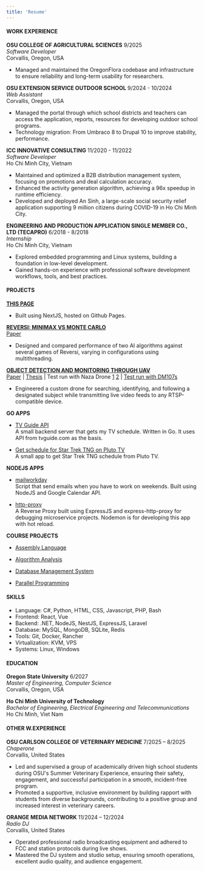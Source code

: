 ```yaml
---
title: 'Resume'
---
```

#### WORK EXPERIENCE

**OSU COLLEGE OF AGRICULTURAL SCIENCES** 9/2025  
*Software Developer*  
Corvallis, Oregon, USA
- Managed and maintained the OregonFlora codebase and infrastructure to 
ensure reliability and long-term usability for researchers.

**OSU EXTENSION SERVICE OUTDOOR SCHOOL** 9/2024 - 10/2024  
*Web Assistant*  
Corvallis, Oregon, USA
- Managed the portal through which school districts and
teachers can access the application, reports, resources
for developing outdoor school programs.
- Technology migration: From Umbraco 8 to Drupal 10 to improve
stability, performance.

**ICC INNOVATIVE CONSULTING** 11/2020 - 11/2022  
*Software Developer*  
Ho Chi Minh City, Vietnam
- Maintained and optimized a B2B distribution management system,
focusing on promotions and deal calculation accuracy.
- Enhanced the activity generation algorithm, achieving a 96x speedup in runtime efficiency.
- Developed and deployed An Sinh, a large-scale social security relief application
supporting 9 million citizens during COVID-19 in Ho Chi Minh City.

**ENGINEERING AND PRODUCTION APPLICATION SINGLE MEMBER CO., LTD
(TECAPRO)** 6/2018 - 8/2018  
*Internship*  
Ho Chi Minh City, Vietnam
- Explored embedded programming and Linux systems, building a foundation in low-level development.
- Gained hands-on experience with professional software development workflows,
tools, and best practices.

#### PROJECTS

**[THIS PAGE](https://github.com/bachsofttrick/bachsofttrick.github.io)**
- Built using NextJS, hosted on Github Pages.

**[REVERSI: MINIMAX VS MONTE CARLO](https://github.com/bachsofttrick/reversi-ai531/)**\
[Paper](https://drive.google.com/file/d/1OObj9nI0WlzqSMS5g5tBLYP51jCcF6yJ/view?usp=drive_link)
- Designed and compared performance of two AI algorithms against several games of Reversi, varying in configurations using multithreading.

**[OBJECT DETECTION AND MONITORING THROUGH UAV](https://github.com/bachsofttrick/dronectrl-with-tracking)**\
[Paper](https://github.com/bachsofttrick/dronectrl-with-tracking/blob/master/paper.pdf) |
[Thesis](https://github.com/bachsofttrick/dronectrl-with-tracking/blob/master/thesis.pdf) |
Test run with Naza Drone [1](https://youtu.be/x6uBbzRVm_o) [2](https://youtu.be/1CBIk2xY5qs) |
[Test run with DM107s](https://youtu.be/x6QGjoSk1t8)
- Engineered a custom drone for searching, identifying, and following a designated subject
while transmitting live video feeds to any RTSP-compatible device.

**GO APPS** 
- [TV Guide API](https://github.com/bachsofttrick/tvguide-go)\
A small backend server that gets my TV schedule. Written in Go. It uses API from tvguide.com as the basis.

- [Get schedule for Star Trek TNG on Pluto TV](https://github.com/bachsofttrick/tng-schedule)\
A small app to get Star Trek TNG schedule from Pluto TV.

**NODEJS APPS**
- [mailworkday](https://github.com/bachsofttrick/mailworkday)\
Script that send emails when you have to work on weekends.
Built using NodeJS and Google Calendar API.

- [http-proxy](https://github.com/bachsofttrick/http-proxy)\
A Reverse Proxy built using ExpressJS and express-http-proxy for debugging microservice projects. Nodemon is for developing this app with hot reload.

**COURSE PROJECTS**
- [Assembly Language](https://github.com/bachsofttrick/comp-arch-cs271)

- [Algorithm Analysis](https://github.com/bachsofttrick/algolysis-cs325)

- [Database Management System](https://github.com/bachsofttrick/dbms-cs540)

- [Parallel Programming](https://github.com/bachsofttrick/parallel-cs575)

#### SKILLS
- Language: C#, Python, HTML, CSS, Javascript, PHP, Bash
- Frontend: React, Vue
- Backend: .NET, NodeJS, NestJS, ExpressJS, Laravel
- Database: MySQL, MongoDB, SQLite, Redis
- Tools: Git, Docker, Rancher
- Virtualization: KVM, VPS
- Systems: Linux, Windows

#### EDUCATION

**Oregon State University** 6/2027  
*Master of Engineering, Computer Science*  
Corvallis, Oregon, USA

**Ho Chi Minh University of Technology**  
*Bachelor of Engineering, Electrical Engineering and Telecommunications*  
Ho Chi Minh, Viet Nam

#### OTHER W.EXPERIENCE

**OSU CARLSON COLLEGE OF VETERINARY MEDICINE** 7/2025 – 8/2025  
*Chaperone*  
Corvallis, United States
- Led and supervised a group of academically driven high school students during OSU's Summer Veterinary Experience, ensuring their safety, engagement, and successful participation in a smooth, incident-free program.
- Promoted a supportive, inclusive environment by building rapport with students from diverse backgrounds, contributing to a positive group and increased interest in veterinary careers.

**ORANGE MEDIA NETWORK** 11/2024 – 12/2024  
*Radio DJ*  
Corvallis, United States
- Operated professional radio broadcasting equipment and
adhered to FCC and station protocols during live shows.
- Mastered the DJ system and studio setup, ensuring smooth operations, excellent
audio quality, and audience engagement.

